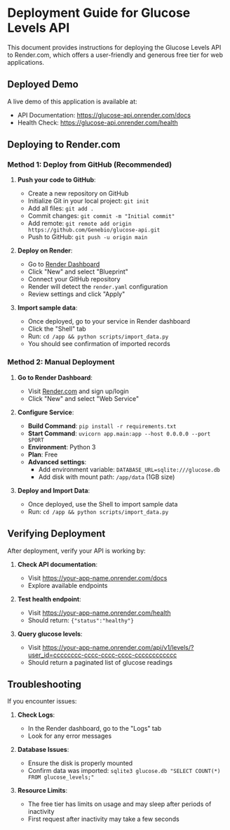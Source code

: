 # Deployment Guide for Glucose Levels API

This document provides instructions for deploying the Glucose Levels API to Render.com, which offers a user-friendly and generous free tier for web applications.

## Deployed Demo

A live demo of this application is available at:
- API Documentation: https://glucose-api.onrender.com/docs
- Health Check: https://glucose-api.onrender.com/health

## Deploying to Render.com

### Method 1: Deploy from GitHub (Recommended)

1. **Push your code to GitHub**:
   - Create a new repository on GitHub
   - Initialize Git in your local project: `git init`
   - Add all files: `git add .`
   - Commit changes: `git commit -m "Initial commit"`
   - Add remote: `git remote add origin https://github.com/Genebio/glucose-api.git`
   - Push to GitHub: `git push -u origin main`

2. **Deploy on Render**:
   - Go to [Render Dashboard](https://dashboard.render.com/)
   - Click "New" and select "Blueprint"
   - Connect your GitHub repository
   - Render will detect the `render.yaml` configuration
   - Review settings and click "Apply"

3. **Import sample data**:
   - Once deployed, go to your service in Render dashboard
   - Click the "Shell" tab
   - Run: `cd /app && python scripts/import_data.py`
   - You should see confirmation of imported records

### Method 2: Manual Deployment

1. **Go to Render Dashboard**:
   - Visit [Render.com](https://render.com/) and sign up/login
   - Click "New" and select "Web Service"

2. **Configure Service**:
   - **Build Command**: `pip install -r requirements.txt`
   - **Start Command**: `uvicorn app.main:app --host 0.0.0.0 --port $PORT`
   - **Environment**: Python 3
   - **Plan**: Free
   - **Advanced settings**:
     - Add environment variable: `DATABASE_URL=sqlite:///glucose.db`
     - Add disk with mount path: `/app/data` (1GB size)

3. **Deploy and Import Data**:
   - Once deployed, use the Shell to import sample data
   - Run: `cd /app && python scripts/import_data.py`

## Verifying Deployment

After deployment, verify your API is working by:

1. **Check API documentation**: 
   - Visit https://your-app-name.onrender.com/docs
   - Explore available endpoints

2. **Test health endpoint**:
   - Visit https://your-app-name.onrender.com/health
   - Should return: `{"status":"healthy"}`

3. **Query glucose levels**:
   - Visit https://your-app-name.onrender.com/api/v1/levels/?user_id=cccccccc-cccc-cccc-cccc-cccccccccccc
   - Should return a paginated list of glucose readings

## Troubleshooting

If you encounter issues:

1. **Check Logs**: 
   - In the Render dashboard, go to the "Logs" tab
   - Look for any error messages

2. **Database Issues**:
   - Ensure the disk is properly mounted
   - Confirm data was imported: `sqlite3 glucose.db "SELECT COUNT(*) FROM glucose_levels;"`

3. **Resource Limits**:
   - The free tier has limits on usage and may sleep after periods of inactivity
   - First request after inactivity may take a few seconds